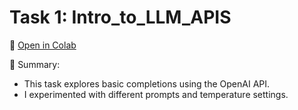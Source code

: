 # Task 1: Intro_to_LLM_APIS

🔗 [Open in Colab](https://colab.research.google.com/drive/1z7sXA60eW1ijdasptzKvq1rPiNVeZsXN?usp=sharing)

📝 Summary:
- This task explores basic completions using the OpenAI API.
- I experimented with different prompts and temperature settings.
